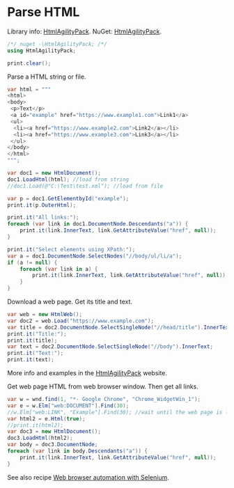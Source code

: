 # Parse HTML
Library info: <a href='https://html-agility-pack.net/'>HtmlAgilityPack</a>. NuGet: <u title='Paste the underlined text in menu -> Tools -> NuGet'>HtmlAgilityPack</u>.

```csharp
/*/ nuget -\HtmlAgilityPack; /*/
using HtmlAgilityPack;

print.clear();
```

Parse a HTML string or file.

```csharp
var html = """
<html>
<body>
 <p>Text</p>
 <a id="example" href="https://www.example1.com">Link1</a>
 <ul>
  <li><a href="https://www.example2.com">Link2</a></li>
  <li><a href="https://www.example3.com">Link3</a></li>
 </ul>
</body>
</html>
""";

var doc1 = new HtmlDocument();
doc1.LoadHtml(html); //load from string
//doc1.Load(@"C:\Test\test.xml"); //load from file

var p = doc1.GetElementbyId("example"); 
print.it(p.OuterHtml);

print.it("All links:");
foreach (var link in doc1.DocumentNode.Descendants("a")) {
	print.it(link.InnerText, link.GetAttributeValue("href", null));
}

print.it("Select elements using XPath:");
var a = doc1.DocumentNode.SelectNodes("//body/ul/li/a");
if (a != null) {
	foreach (var link in a) {
		print.it(link.InnerText, link.GetAttributeValue("href", null));
	}
}
```

Download a web page. Get its title and text.

```csharp
var web = new HtmlWeb();
var doc2 = web.Load("https://www.example.com");
var title = doc2.DocumentNode.SelectSingleNode("//head/title").InnerText;
print.it("Title:");
print.it(title);
var text = doc2.DocumentNode.SelectSingleNode("//body").InnerText;
print.it("Text:");
print.it(text);
```

More info and examples in the <a href='https://html-agility-pack.net/'>HtmlAgilityPack</a> website.

Get web page HTML from web browser window. Then get all links.

```csharp
var w = wnd.find(1, "*- Google Chrome", "Chrome_WidgetWin_1");
var e = w.Elm["web:DOCUMENT"].Find(30);
//w.Elm["web:LINK", "Example"].Find(30); //wait until the web page is loaded and displays an element (link "Example")
var html2 = e.Html(true);
//print.it(html2);
var doc3 = new HtmlDocument();
doc3.LoadHtml(html2);
var body = doc3.DocumentNode;
foreach (var link in body.Descendants("a")) {
	print.it(link.InnerText, link.GetAttributeValue("href", null));
}
```

See also recipe <a href='Web browser automation with Selenium.md'>Web browser automation with Selenium</a>.
